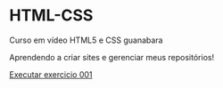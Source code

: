 # HTML-CSS
 Curso em vídeo HTML5 e CSS guanabara

 Aprendendo a criar sites e gerenciar meus repositórios!

<a href="https://sabrinydev.github.io/HTML-CSS/Exercises/ex001/"> Executar exercicio 001</a>